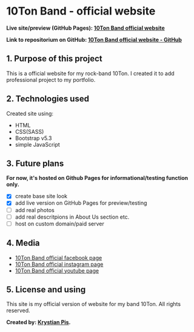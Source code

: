 # 10Ton Band - official website

**Live site/preview (GitHub Pages): [10Ton Band official website](https://krystianpis.github.io/10ton-band-official-site/)**

**Link to repositorium on GitHub: [10Ton Band official website - GitHub](https://github.com/krystianpis/10ton-band-official-site)**

## 1. Purpose of this project

This is a official website for my rock-band 10Ton. I created it to add professional project to my portfolio.

## 2. Technologies used

Created site using:

- HTML
- CSS(SASS)
- Bootstrap v5.3
- simple JavaScript

## 3. Future plans

**For now, it's hosted on Github Pages for informational/testing function only.**

- [x] create base site look
- [x] add live version on GitHub Pages for preview/testing
- [ ] add real photos
- [ ] add real descritpions in About Us section etc.
- [ ] host on custom domain/paid server

## 4. Media

- [10Ton Band official facebook page](https://www.facebook.com/10tonband)
- [10Ton Band official instagram page](https://www.instagram.com/10tonband/)
- [10Ton Band official youtube page](https://www.youtube.com/@10tonband/featured)

## 5. License and using

This site is my official version of website for my band 10Ton. All rights reserved.

**Created by: [Krystian Pis](https://github.com/krystianpis).**
